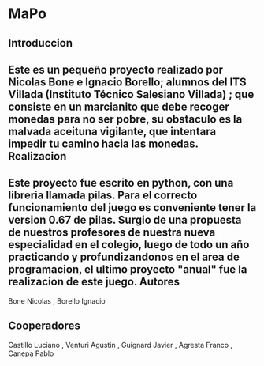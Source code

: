 MaPo
====

Introduccion
------------

Este es un pequeño proyecto realizado por Nicolas Bone e Ignacio Borello; alumnos del ITS Villada (Instituto Técnico Salesiano Villada) ; que consiste en un marcianito que debe recoger monedas para no ser pobre, su obstaculo es la malvada aceituna vigilante, que intentara impedir tu camino hacia las monedas. 
Realizacion
-----------
Este proyecto fue escrito en python, con una libreria llamada pilas. Para el correcto funcionamiento del juego es conveniente tener la version 0.67 de pilas. Surgio de una propuesta de nuestros profesores de nuestra nueva especialidad en el colegio, luego de todo un año practicando y profundizandonos en el area de programacion, el ultimo proyecto "anual" fue la realizacion de este juego.
Autores 
-------

Bone Nicolas
, Borello Ignacio

Cooperadores
------------
  Castillo Luciano
  , Venturi Agustin
  , Guignard Javier
  , Agresta Franco
  , Canepa Pablo